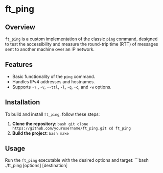 # ft_ping

## Overview

`ft_ping` is a custom implementation of the classic `ping` command, designed to test the accessibility and measure the round-trip time (RTT) of messages sent to another machine over an IP network.

## Features

-   Basic functionality of the `ping` command.
-   Handles IPv4 addresses and hostnames.
-   Supports `-?` , `-v`, `--ttl`, `-l`, `-q`, `-c`, and `-w` options.


## Installation
 To build and install `ft_ping`, follow these steps: 
 1. **Clone the repository**: ```bash git clone https://github.com/yourusername/ft_ping.git cd ft_ping ``` 
 2. **Build the project**: ```bash make ```
    
## Usage 
Run the `ft_ping` executable with the desired options and target: ```bash ./ft_ping [options] [destination]
